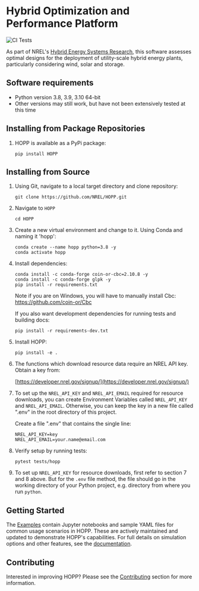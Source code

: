 # Hybrid Optimization and Performance Platform

![CI Tests](https://github.com/NREL/HOPP/actions/workflows/ci.yml/badge.svg)

As part of NREL's [Hybrid Energy Systems Research](https://www.nrel.gov/wind/hybrid-energy-systems-research.html), this
software assesses optimal designs for the deployment of utility-scale hybrid energy plants, particularly considering wind,
solar and storage.

## Software requirements
- Python version 3.8, 3.9, 3.10 64-bit
- Other versions may still work, but have not been extensively tested at this time

## Installing from Package Repositories
1. HOPP is available as a PyPi package:

    ```
    pip install HOPP
    ```

## Installing from Source
1. Using Git, navigate to a local target directory and clone repository:
    ```
    git clone https://github.com/NREL/HOPP.git
    ```

2. Navigate to `HOPP`
    ```
    cd HOPP
    ```

3. Create a new virtual environment and change to it. Using Conda and naming it 'hopp':
    ```
    conda create --name hopp python=3.8 -y
    conda activate hopp
    ```

4. Install dependencies:
    ```
    conda install -c conda-forge coin-or-cbc=2.10.8 -y
    conda install -c conda-forge glpk -y
    pip install -r requirements.txt
    ```
    
    Note if you are on Windows, you will have to manually install Cbc: https://github.com/coin-or/Cbc

    If you also want development dependencies for running tests and building docs:

    ```
    pip install -r requirements-dev.txt
    ```

5. Install HOPP:
    ```
    pip install -e .
    ```

6. The functions which download resource data require an NREL API key. Obtain a key from:
    
    [https://developer.nrel.gov/signup/](https://developer.nrel.gov/signup/)
    

7. To set up the `NREL_API_KEY` and `NREL_API_EMAIL` required for resource downloads, you can create Environment Variables called `NREL_API_KEY` and `NREL_API_EMAIL`. Otherwise, you can keep the key in a new file called ".env" in the root directory of this project. 

    Create a file ".env" that contains the single line:
    ```
    NREL_API_KEY=key
    NREL_API_EMAIL=your.name@email.com
    ```

8. Verify setup by running tests:
    ```
    pytest tests/hopp
    ```


2. To set up `NREL_API_KEY` for resource downloads, first refer to section 7 and 8 above. But for the `.env` file method,
   the file should go in the working directory of your Python project, e.g. directory from where you run `python`.

## Getting Started

The [Examples](./examples/) contain Jupyter notebooks and sample YAML files for common usage scenarios in HOPP. These are actively maintained and updated to demonstrate HOPP's capabilities. For full details on simulation options and other features, see the [documentation](https://hopp.readthedocs.io/en/latest/).

## Contributing

Interested in improving HOPP? Please see the [Contributing](./CONTRIBUTING.md) section for more information.
